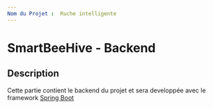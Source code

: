```yaml
---
Nom du Projet :  Ruche intelligente
---
```


# SmartBeeHive - Backend


## Description 
Cette partie contient le backend du projet et sera developpée avec le framework [Spring Boot](https://spring.io/projects/spring-boot)


